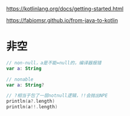 https://kotlinlang.org/docs/getting-started.html

https://fabiomsr.github.io/from-java-to-kotlin



# 非空

```kotlin
// non-null，a是不能=null的，编译器报错
var a: String

// nonable
var a: String?

// ?相当于包了一层notnull逻辑，!!会抛出NPE
println(a?.length)
println(a!!.length)


```









